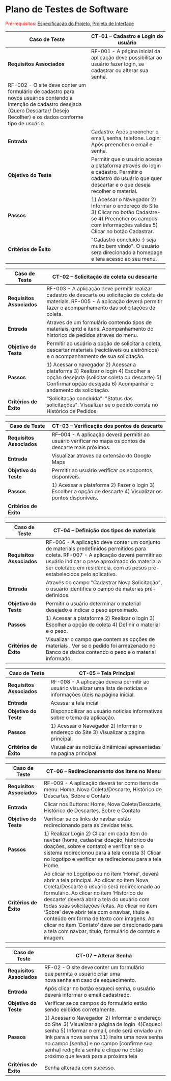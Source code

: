 # Plano de Testes de Software

<span style="color:red">Pré-requisitos: <a href="2-Especificação do Projeto.md"> Especificação do Projeto</a></span>, <a href="3-Projeto de Interface.md"> Projeto de Interface</a>

|Caso de Teste |CT-01 – Cadastro e Login do usuário |
|--------------------|----------------------------------------------------------------------|
|**Requisitos Associados** | RF-001 - A página inicial da aplicação deve possibilitar ao usuário fazer login, se cadastrar ou alterar sua senha. 
RF-002 - O site deve conter um formulário de cadastro para novos usuários contendo a intenção de cadastro desejada (Quero Descartar/ Desejo Recolher) e os dados conforme tipo de usuário. |
|**Entrada** | Cadastro: Após preencher o email, senha, telefone. Login: Após preencher o email e senha. |
|**Objetivo do Teste** | Permitir que o usuário acesse a plataforma através do login e cadastro. Permitir o cadastro do usuário que quer descartar e o que deseja recolher o material.  |
|**Passos** | 1) Acessar o Navegador  2) Informar o endereço do Site  3) Clicar no botão Cadastre-se  4) Preencher os campos com informações validas 5) Clicar no botão Cadastrar. |
|**Critérios de Êxito** | "Cadastro concluido :) seja muito bem vindo". O usuário sera direcionado a homepage e tera acesso ao seu menu. |

|Caso de Teste |CT-02 – Solicitação de coleta ou descarte |
|--------------------|----------------------------------------------------------------------|
|**Requisitos Associados** | RF-003 - A aplicação deve permitir realizar cadastro de descarte ou solicitação de coleta de materiais. RF-005 - A aplicação deverá permitir fazer o acompanhamento das solicitações de coleta. |
|**Entrada** | Atraves de um formulário contendo tipos de materiais, qntd e itens. Acompanhamento do historico de pedidos atraves do menu. |
|**Objetivo do Teste** | Permitir ao usuário a opção de solicitar a coleta, descartar materiais (recicláveis ou eletrônicos) e o acompanhamento de sua solicitação. |
|**Passos** | 1) Acessar o navegador 2) Acessar a plataforma 3) Realizar o login 4) Escolher a opção desejada (solicitar coleta ou descarte) 5) Confirmar opção desejada 6) Acompanhar o andamento da solicitação.   |
|**Critérios de Êxito** | "Solicitação concluida". "Status das solicitações". Visualizar se o pedido consta no Histórico de Pedidos.  |

|Caso de Teste |CT-03 – Verificação dos pontos de descarte |
|--------------------|----------------------------------------------------------------------|
|**Requisitos Associados** | RF–004 - A aplicação deverá permitir ao usuário verificar no mapa os pontos de descarte mais próximos. |
|**Entrada** | Visualizar atraves da extensão do Google Maps |
|**Objetivo do Teste** | Permitir ao usuário verificar os ecopontos disponíveis.  |
|**Passos** | 1) Acessar a plataforma 2) Fazer o login 3) Escolher a opção de descarte 4) Visualizar os pontos disponíveis.  |
|**Critérios de Êxito** |  |

|Caso de Teste |CT-04 – Definição dos tipos de materiais  |
|--------------------|----------------------------------------------------------------------|
|**Requisitos Associados** | RF-006 - A aplicação deve conter um conjunto de materiais predefinidos permitidos para coleta. RF-007 - A aplicação deverá permitir ao usuário indicar o peso aproximado do material a ser coletado em residência, com os pesos pré-estabelecidos pelo aplicativo. |
|**Entrada** | Através do campo "Cadastrar Nova Solicitação", o usuário identifica o campo de materias pré-definidos. |
|**Objetivo do Teste** | Permitir o usuário determinar o material desejado e indicar o peso aproximado. |
|**Passos** | 1) Acessar a plataforma 2) Realizar o login 3) Escolher a opção de coleta 4) Definir o material e o peso. |
|**Critérios de Êxito** | Visualizar o campo que contem as opções de materiais . Ver se o pedido foi armazenado no Banco de dados contendo o peso e o material informado. |

|Caso de Teste |CT-05 – Tela Principal |
|--------------------|----------------------------------------------------------------------|
|**Requisitos Associados** | RF-008 - A aplicação deverá permitir ao usuário visualizar uma lista de notícias e informações úteis na página inicial. |
|**Entrada** | Acessar a tela incial |
|**Objetivo do Teste** | Disponobilizar ao usuário noticias informativas sobre o tema da aplicação. |
|**Passos** |1) Acessar o Navegador 2) Informar o endereço do Site 3) Visualizar a página principal. |
|**Critérios de Êxito** | Visualizar as noticias dinâmicas apresentadas na pagina principal. |  

|Caso de Teste |CT-06 – Redirecionamento dos itens no Menu |
|--------------------|----------------------------------------------------------------------|
|**Requisitos Associados** |RF-009 - A aplicação deverá ter como itens de menu: Home, Nova Coleta/Descarte, Histórico de Descartes, Sobre e Contato |
|**Entrada** | Clicar nos Buttons: Home, Nova Coleta/Descarte, Histórico de Descartes, Sobre e Contato |
|**Objetivo do Teste** | Verificar se os links do navbar estão redirecionando para as devidas telas. |
|**Passos** |1) Realizar Login  2) Clicar em cada item do navbar (home, cadastrar doação, histórico de doações, sobre e contato) e verificar se o sistema redirecionou para a tela correta 3) Clicar no logotipo e verificar se redirecionou para a tela Home.  |
|**Critérios de Êxito** |Ao clicar no Logotipo ou no item ‘Home’, deverá abrir a tela principal. Ao clicar no item Nova Coleta/Descarte o usuário será redirecionado ao formulário. Ao clicar no item ‘Histórico de descarte’ deverá abrir a tela do usuário com todas suas solicitações feitas.  Ao clicar no item ‘Sobre’ deve abrir tela com o navbar, título e conteúdo em forma de texto com imagens. Ao clicar no item ‘Contato’ deve ser direcionado para a tela com navbar, título, formulário de contato e imagem.   |  

|Caso de Teste |CT-07 – Alterar Senha  |
|--------------------|----------------------------------------------------------------------|
|**Requisitos Associados** |RF-02 - O site deve conter um formulário que permita o usuário criar uma nova senha em caso de esquecimento. |
|**Entrada** | Após clicar no botão esqueci senha, o usuário deverá informar o email cadastrado. |
|**Objetivo do Teste** | Verificar se os campos do formulário estão sendo exibidos corretamente.  |
|**Passos** |1) Acessar o Navegador  2) Informar o endereço do Site  3) Visualizar a página de login  4)Esqueci senha 5) Informar o email, onde será enviado um link para a nova senha 11) Insira uma nova senha no campo [senha] e no campo [confirme sua senha] redigite a senha e clique no botão próximo que levará para a próxima tela |
|**Critérios de Êxito** | Senha alterada com sucesso. |
